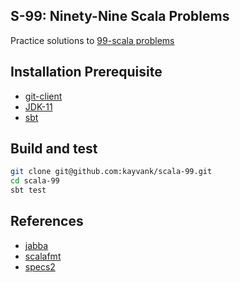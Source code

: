 S-99: Ninety-Nine Scala Problems
--
Practice solutions to [99-scala problems](http://aperiodic.net/phil/scala/s-99/)

## Installation Prerequisite

* [git-client](https://git-scm.com/)
* [JDK-11](https://openjdk.java.net/projects/jdk/11/)
* [sbt](https://www.scala-sbt.org/1.x/docs/Setup.html)


## Build and test

``` sh
git clone git@github.com:kayvank/scala-99.git
cd scala-99
sbt test
```

## References
* [jabba](https://github.com/shyiko/jabba)
* [scalafmt](https://scalameta.org/scalafmt/)
* [specs2](https://etorreborre.github.io/specs2/)
